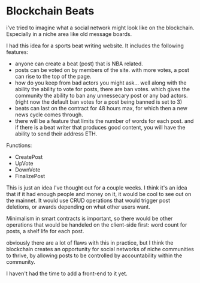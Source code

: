 <h1> Blockchain Beats</h1>
i've tried to imagine what a social network might look like 
on the blockchain. Especially in a niche area like old message boards. 

I had this idea for a sports beat writing website. It includes the following features:

 - anyone can create a beat (post) that is NBA related.
 - posts can be voted on by members of the site. with more votes, a post can rise to the top of the page.
 - how do you keep from bad actors you might ask... well along with the ability the ability to vote for posts, there are ban votes. which gives the community the ability to ban any unnessecary post or any bad actors. (right now the default ban votes for a post being banned is set to 3)
 - beats can last on the contract for 48 hours max, for which then a new news cycle comes through.
 - there will be a feature that limits the number of words for each post. and if there is a beat writer that produces good content, you will have the ability to send their address ETH.

Functions:
- CreatePost
- UpVote
- DownVote
- FinalizePost

 This is just an idea I've thought out for a couple weeks. I think it's an idea that if it had enough people and money on it, it would be cool to see out on the mainnet. It would use CRUD operations that would trigger post deletions, or awards depending on what other users want.
 
 Minimalism in smart contracts is important, so there would be other operations that would be handeled on the client-side first: word count for posts, a shelf life for each post.

 obviously there are a lot of flaws with this in practice, but I think the blockchain creates an opportunity for social networks of niche communities to thrive, by allowing posts to be controlled by accountability within the community.

 I haven't had the time to add a front-end to it yet.
